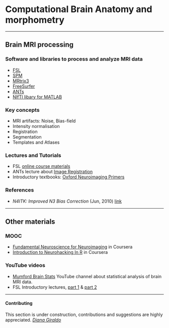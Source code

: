# Computational Brain Anatomy and morphometry
---

## Brain MRI processing

### Software and libraries to process and analyze MRI data

 - [FSL](https://fsl.fmrib.ox.ac.uk/fsl/fslwiki/)
 - [SPM](https://www.fil.ion.ucl.ac.uk/spm/)
 - [MRtrix3](https://www.mrtrix.org/)
 - [FreeSurfer](https://surfer.nmr.mgh.harvard.edu/)
 - [ANTs](http://stnava.github.io/ANTs/)
 - [NIfTI libary for MATLAB](https://www.mathworks.com/matlabcentral/fileexchange/8797-tools-for-nifti-and-analyze-image)

### Key concepts

 - MRI artifacts: Noise, Bias-field
 - Intensity normalisation
 - Registration
 - Segmentation
 - Templates and Atlases

### Lectures and Tutorials

 - FSL [online course materials](http://fsl.fmrib.ox.ac.uk/fslcourse/online_materials.html)
 - ANTs lecture about [Image Registration](http://stnava.github.io/ANTsRegistrationTalk/#/)
 - Introductory textbooks: [Oxford Neuroimaging Primers](http://www.neuroimagingprimers.org/)

### References

 - *N4ITK: Improved N3 Bias Correction* (Jun, 2010) [link](https://ieeexplore.ieee.org/document/5445030)

---

## Other materials

### MOOC

 - [Fundamental Neuroscience for Neuroimaging](https://www.coursera.org/learn/neuroscience-neuroimaging/) in Coursera
 - [Introduction to Neurohacking In R](https://www.coursera.org/learn/neurohacking) in Coursera

### YouTube videos

 - [Mumford Brain Stats](https://www.youtube.com/channel/UCZ7gF0zm35FwrFpDND6DWeA) YouTube channel about statistical analysis of brain MRI data.
 - FSL Introductory lectures, [part 1](https://www.youtube.com/watch?v=Y6Mu_09ou5E&index=1&list=PLvgasosJnUVnSoMl3rsWDIaFuZQu_rtyT) & [part 2](https://www.youtube.com/watch?v=2Xbj1xsQPBY&index=2&list=PLvgasosJnUVnSoMl3rsWDIaFuZQu_rtyT)

---

#### Contributing

This section is under construction, contributions and suggestions are highly appreciated.
*[Diana Giraldo](https://github.com/diagiraldo)*
